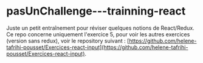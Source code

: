 # pasUnChallenge---trainning-react
Juste un petit entraînement pour réviser quelques notions de React/Redux.
Ce repo concerne uniquement l'exercice 5, pour voir les autres exercices (version sans redux), voir le repository suivant : [https://github.com/helene-tafrihi-pousset/Exercices-react-input](https://github.com/helene-tafrihi-pousset/Exercices-react-input).
